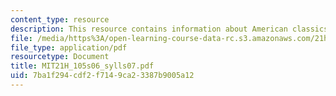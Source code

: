 ```yaml
---
content_type: resource
description: This resource contains information about American classics.
file: /media/https%3A/open-learning-course-data-rc.s3.amazonaws.com/21h-105-american-classics-spring-2006/7ba1f294cdf2f7149ca23387b9005a12_MIT21H_105s06_sylls07.pdf
file_type: application/pdf
resourcetype: Document
title: MIT21H_105s06_sylls07.pdf
uid: 7ba1f294-cdf2-f714-9ca2-3387b9005a12
---
```

